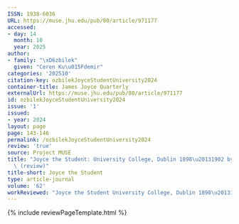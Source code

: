 ```yaml
---
ISSN: 1938-6036
URL: https://muse.jhu.edu/pub/80/article/971177
accessed:
- day: 14
  month: 10
  year: 2025
author:
- family: "\xD6zbilek"
  given: "Ceren Ku\u015Fdemir"
categories: '202510'
citation-key: ozbilekJoyceStudentUniversity2024
container-title: James Joyce Quarterly
externalUrl: https://muse.jhu.edu/pub/80/article/971177
id: ozbilekJoyceStudentUniversity2024
issue: '1'
issued:
- year: 2024
layout: page
page: 143-146
permalink: /ozbilekJoyceStudentUniversity2024
review: 'true'
source: Project MUSE
title: "Joyce the Student: University College, Dublin 1898\u20131902 by John Kelly\
  \ (review)"
title-short: Joyce the Student
type: article-journal
volume: '62'
workReviewed: "Joyce the Student University College, Dublin 1898\u20131902"
---
```

{% include reviewPageTemplate.html %}